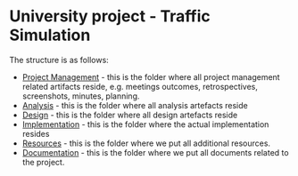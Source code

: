 # University project - Traffic Simulation 

The structure is as follows:

- [Project Management](/project-management) - this is the folder where all project management related artifacts reside, e.g. meetings outcomes, retrospectives, screenshots, minutes, planning.
- [Analysis](/analysis) - this is the folder where all analysis artefacts reside
- [Design](/design) - this is the folder where all design artefacts reside
- [Implementation](/implementation) - this is the folder where the actual implementation resides
- [Resources](/resources) - this is the folder where we put all additional resources.
- [Documentation](/documentation) - this is the folder where we put all documents related to the project.
